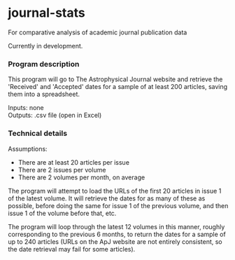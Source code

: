 # journal-stats
For comparative analysis of academic journal publication data

Currently in development.  
  
### Program description ###
This program will go to The Astrophysical Journal website and retrieve the 'Received' and 'Accepted' dates for a sample of at least 200 articles, saving them into a spreadsheet.

Inputs: none  
Outputs: .csv file (open in Excel)

### Technical details ###

Assumptions:  
* There are at least 20 articles per issue
* There are 2 issues per volume
* There are 2 volumes per month, on average

The program will attempt to load the URLs of the first 20 articles in issue 1 of the latest volume. It will retrieve the dates for as many of these as possible, before doing the same for issue 1 of the previous volume, and then issue 1 of the volume before that, etc.  

The program will loop through the latest 12 volumes in this manner, roughly corresponding to the previous 6 months, to return the dates for a sample of up to 240 articles (URLs on the ApJ website are not entirely consistent, so the date retrieval may fail for some articles).
